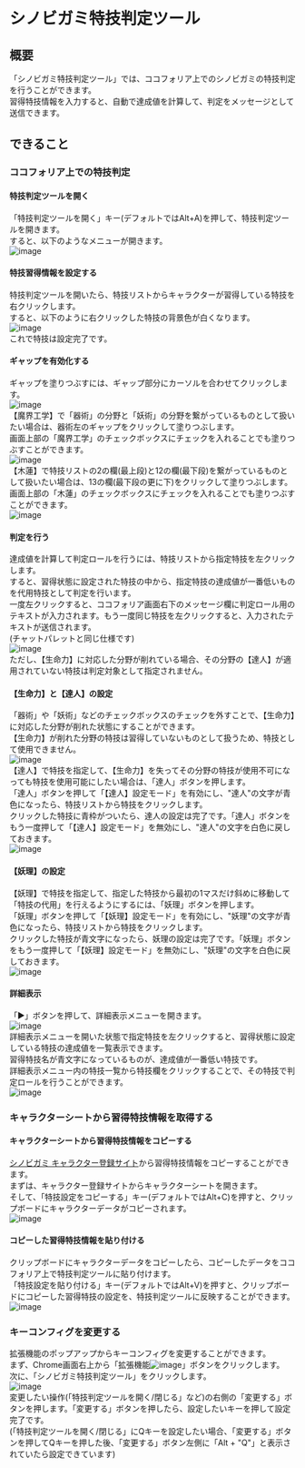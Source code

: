 # シノビガミ特技判定ツール
## 概要
「シノビガミ特技判定ツール」では、ココフォリア上でのシノビガミの特技判定を行うことができます。  
習得特技情報を入力すると、自動で達成値を計算して、判定をメッセージとして送信できます。
## できること
### ココフォリア上での特技判定
#### 特技判定ツールを開く
「特技判定ツールを開く」キー(デフォルトではAlt+A)を押して、特技判定ツールを開きます。  
すると、以下のようなメニューが開きます。  
![image](https://github.com/CA01971172/SinobigamiSkillRole/assets/107534447/e2fff400-e5fa-48a2-a3e0-44a661a6e3d3)
#### 特技習得情報を設定する
特技判定ツールを開いたら、特技リストからキャラクターが習得している特技を右クリックします。  
すると、以下のように右クリックした特技の背景色が白くなります。  
![image](https://github.com/CA01971172/SinobigamiSkillRole/assets/107534447/ddfc847f-d68a-4d6b-9667-52dbdd1309cb)  
これで特技は設定完了です。  
#### ギャップを有効化する
ギャップを塗りつぶすには、ギャップ部分にカーソルを合わせてクリックします。  
![image](https://github.com/CA01971172/SinobigamiSkillRole/assets/107534447/52880cb1-d2c6-4236-8cb7-1e6c7dd528af)  
【魔界工学】で「器術」の分野と「妖術」の分野を繋がっているものとして扱いたい場合は、器術左のギャップをクリックして塗りつぶします。  
画面上部の「魔界工学」のチェックボックスにチェックを入れることでも塗りつぶすことができます。  
![image](https://github.com/CA01971172/SinobigamiSkillRole/assets/107534447/9ab3727f-dffb-43e0-bcd1-54fac9584b14)  
【木蓮】で特技リストの2の欄(最上段)と12の欄(最下段)を繋がっているものとして扱いたい場合は、13の欄(最下段の更に下)をクリックして塗りつぶします。  
画面上部の「木蓮」のチェックボックスにチェックを入れることでも塗りつぶすことができます。  
![image](https://github.com/CA01971172/SinobigamiSkillRole/assets/107534447/6f3b1fe2-5568-4f2e-832f-36f3b48b1ad1)  
#### 判定を行う
達成値を計算して判定ロールを行うには、特技リストから指定特技を左クリックします。  
すると、習得状態に設定された特技の中から、指定特技の達成値が一番低いものを代用特技として判定を行います。  
一度左クリックすると、ココフォリア画面右下のメッセージ欄に判定ロール用のテキストが入力されます。もう一度同じ特技を左クリックすると、入力されたテキストが送信されます。  
(チャットパレットと同じ仕様です)  
![image](https://github.com/CA01971172/SinobigamiSkillRole/assets/107534447/0305fe5d-99c8-4eac-829b-9bb92e2668a6)  
ただし、【生命力】に対応した分野が削れている場合、その分野の【達人】が適用されていない特技は判定対象として指定されません。  
#### 【生命力】と【達人】の設定
「器術」や「妖術」などのチェックボックスのチェックを外すことで、【生命力】に対応した分野が削れた状態にすることができます。  
【生命力】が削れた分野の特技は習得していないものとして扱うため、特技として使用できません。  
![image](https://github.com/CA01971172/SinobigamiSkillRole/assets/107534447/15c5b659-273a-4e81-b1d9-30d4baca2506)  
【達人】で特技を指定して、【生命力】を失ってその分野の特技が使用不可になっても特技を使用可能にしたい場合は、「達人」ボタンを押します。  
「達人」ボタンを押して「【達人】設定モード」を有効にし、"達人"の文字が青色になったら、特技リストから特技をクリックします。  
クリックした特技に青枠がついたら、達人の設定は完了です。「達人」ボタンをもう一度押して「【達人】設定モード」を無効にし、"達人"の文字を白色に戻しておきます。  
![image](https://github.com/CA01971172/SinobigamiSkillRole/assets/107534447/7bebca21-6cd5-438b-96ff-dc1dacdf4064)
#### 【妖理】の設定
【妖理】で特技を指定して、指定した特技から最初の1マスだけ斜めに移動して「特技の代用」を行えるようにするには、「妖理」ボタンを押します。  
「妖理」ボタンを押して「【妖理】設定モード」を有効にし、"妖理"の文字が青色になったら、特技リストから特技をクリックします。  
クリックした特技が青文字になったら、妖理の設定は完了です。「妖理」ボタンをもう一度押して「【妖理】設定モード」を無効にし、"妖理"の文字を白色に戻しておきます。  
![image](https://github.com/CA01971172/SinobigamiSkillRole/assets/107534447/d177bfc5-2c6b-4bac-bb52-c00222319cdf)
#### 詳細表示
「▶」ボタンを押して、詳細表示メニューを開きます。  
![image](https://github.com/CA01971172/SinobigamiSkillRole/assets/107534447/91fcfaae-f96c-45e1-8b3f-5f0da0a9e068)  
詳細表示メニューを開いた状態で指定特技を左クリックすると、習得状態に設定している特技の達成値を一覧表示できます。  
習得特技名が青文字になっているものが、達成値が一番低い特技です。  
詳細表示メニュー内の特技一覧から特技欄をクリックすることで、その特技で判定ロールを行うことができます。  
![image](https://github.com/CA01971172/SinobigamiSkillRole/assets/107534447/115fa290-231e-4e1c-95d0-a589269f258c)
### キャラクターシートから習得特技情報を取得する
#### キャラクターシートから習得特技情報をコピーする
[シノビガミ キャラクター登録サイト](http://character-sheets.appspot.com/shinobigami/)から習得特技情報をコピーすることができます。  
まずは、キャラクター登録サイトからキャラクターシートを開きます。  
そして、「特技設定をコピーする」キー(デフォルトではAlt+C)を押すと、クリップボードにキャラクターデータがコピーされます。  
![image](https://github.com/CA01971172/SinobigamiSkillRole/assets/107534447/7c6de5d6-bd5f-4a40-980b-5449fcea1b89)  
#### コピーした習得特技情報を貼り付ける
クリップボードにキャラクターデータをコピーしたら、コピーしたデータをココフォリア上で特技判定ツールに貼り付けます。  
「特技設定を貼り付ける」キー(デフォルトではAlt+V)を押すと、クリップボードにコピーした習得特技の設定を、特技判定ツールに反映することができます。  
![image](https://github.com/CA01971172/SinobigamiSkillRole/assets/107534447/a33eb811-72c6-410f-a21d-2d6d6a06100b)  
### キーコンフィグを変更する
拡張機能のポップアップからキーコンフィグを変更することができます。  
まず、Chrome画面右上から「拡張機能![image](https://github.com/CA01971172/SinobigamiSkillRole/assets/107534447/bbfa4081-e4d4-4f83-9d08-8aeb5b04552a)」ボタンをクリックします。  
次に、「シノビガミ特技判定ツール」をクリックします。  
![image](https://github.com/CA01971172/SinobigamiSkillRole/assets/107534447/9f02b003-dba7-4e97-b3a9-7dedb23263c2)  
変更したい操作(「特技判定ツールを開く/閉じる」など)の右側の「変更する」ボタンを押します。「変更する」ボタンを押したら、設定したいキーを押して設定完了です。  
(「特技判定ツールを開く/閉じる」にQキーを設定したい場合、「変更する」ボタンを押してQキーを押した後、「変更する」ボタン左側に「Alt + "Q"」と表示されていたら設定できています)
